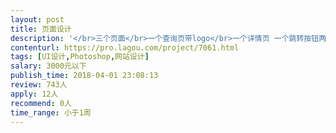 ```yaml
---                
layout: post       
title: 页面设计           
description: '</br>三个页面</br>一个查询页带logo</br>一个详情页 一个跳转按钮两段话述</br>一个支付完成页</br>三个页面200元 不复杂 能接的来 熟手半小时完成</br>'     
contenturl: https://pro.lagou.com/project/7061.html      
tags: [UI设计,Photoshop,网站设计]            
salary: 3000元以下          
publish_time: 2018-04-01 23:08:13         
review: 743人                   
apply: 12人                   
recommend: 0人                   
time_range: 小于1周              
---                 
```

